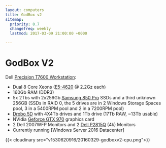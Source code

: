 ```yaml
---
layout: computers
title: GodBox v2
sitemap:
  priority: 0.7
  changefreq: weekly
  lastmod: 2017-03-09 21:00:00 +0000

---
```

# GodBox V2

Dell [Precision T7600 Workstation](http://www.dell.com/ie/business/p/precision-t7600/pd):

* Dual 8 Core Xeons ([E5-4620](http://ark.intel.com/products/64607/Intel-Xeon-Processor-E5-4620-16M-Cache-2_20-GHz-7_20-GTs-Intel-QPI) @ 2.2Gz each)
* 160Gb RAM (DDR3)
* 5x 2Tbs with 2x256Gb [Samsung 850 Pro](http://www.amazon.co.uk/gp/product/B00LMXBOP4/ref=as_li_tl?ie=UTF8&camp=1634&creative=19450&creativeASIN=B00LMXBOP4&linkCode=as2&tag=tiescomclo-21&linkId=ZZLV7VDTOMJOLNCK) SSDs and a third unknown 256GB (SSDs in RAID 0, the 5 drives are in 2 Windows Storage Spaces pool, 3 in a 5400RPM pool and 2 in a 7200RPM pool)
* [Drobo 5D](http://www.amazon.co.uk/gp/product/B008S02S54/ref=as_li_tl?ie=UTF8&camp=1634&creative=19450&creativeASIN=B008S02S54&linkCode=as2&tag=tiescomclo-21&linkId=S3TRJOV2MB4ZOGJK) with 4X4Tb drives and 1Tb drive (17Tb RAW, \~13Tb usable)
* NVidia [Geforce GTX 970](http://www.amazon.co.uk/s/?_encoding=UTF8&camp=1634&creative=19450&field-keywords=Geforce%20GTX%20970&linkCode=ur2&tag=tiescomclo-21&url=search-alias%3Daps&linkId=4FFJX5JH2LEGISJ4) graphics card
* 2 Dell 2007WFP Monitors and 2 [Dell P2815Q](http://www.amazon.co.uk/gp/product/B00IOUBOB2/ref=as_li_tl?ie=UTF8&camp=1634&creative=19450&creativeASIN=B00IOUBOB2&linkCode=as2&tag=tiescomclo-21&linkId=736XUUGW2KINESGB) (4k) Monitors
* Currently running \[Windows Server 2016 Datacenter\]

{{< cloudinary src="v1530620916/20160329-godboxv2-cpu.png">}}
